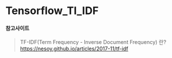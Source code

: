 # Tensorflow_TI_IDF

#### 참고사이트
> TF-IDF(Term Frequency - Inverse Document Frequency) 란? https://nesoy.github.io/articles/2017-11/tf-idf
